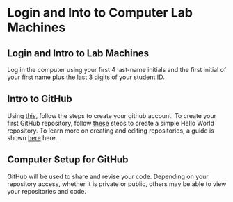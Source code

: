 # Login and Into to Computer Lab Machines

## Login and Intro to Lab Machines
Log in the computer using your first 4 last-name initials and the first initial of your first name plus the last 3 digits of your student ID.

## Intro to GitHub
Using [this](https://docs.github.com/en/get-started/start-your-journey/creating-an-account-on-github), follow the steps to create your github account.
To create your first GitHub repository, follow [these](https://docs.github.com/en/get-started/start-your-journey/hello-world) steps to create a simple Hello World repository.
To learn more on creating and editing repositories, a guide is shown [here](https://github.com/skills/introduction-to-github) here.

## Computer Setup for GitHub
GitHub will be used to share and revise your code. 
Depending on your repository access, whether it is private or public, others may be able to view your repositories and code.
